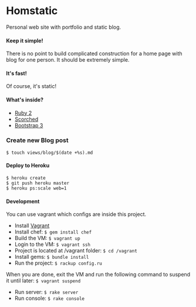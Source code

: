 Homstatic
========
Personal web site with portfolio and static blog.

#### Keep it simple!
There is no point to build complicated construction for a home page with blog for one person. It should be extremely simple.

#### It's fast!
Of course, it's static!

#### What's inside?
* [Ruby 2](http://www.ruby-lang.org)
* [Scorched](http://scorchedrb.com) 
* [Bootstrap 3](http://twitter.github.io/bootstrap/)
 
### Create new Blog post
`$ touch views/blog/$(date +%s).md`

#### Deploy to Heroku

    $ heroku create
    $ git push heroku master
    $ heroku ps:scale web=1

#### Development
You can use vagrant which configs are inside this project.

* Install [Vagrant](http://vagrantup.com)
* Install chef: `$ gem install chef`
* Build the VM: `$ vagrant up`
* Login to the VM: `$ vagrant ssh`
* Project is located at /vagrant folder: `$ cd /vagrant`
* Install gems: `$ bundle install`
* Run the project: `$ rackup config.ru`

When you are done, exit the VM and run the following command to suspend it until later: `$ vagrant suspend`

* Run server: `$ rake server`
* Run console: `$ rake console`
